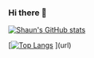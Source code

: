 ### Hi there 👋

<!--
**stonstad/stonstad** is a ✨ _special_ ✨ repository because its `README.md` (this file) appears on your GitHub profile.

Here are some ideas to get you started:

- 🔭 I’m currently working on ...
- 🌱 I’m currently learning ...
- 👯 I’m looking to collaborate on ...
- 🤔 I’m looking for help with ...
- 💬 Ask me about ...
- 📫 How to reach me: ...
- 😄 Pronouns: ...
- ⚡ Fun fact: ...
-->


[![Shaun's GitHub stats](https://github-readme-stats.vercel.app/api?username=stonstad&count_private=true&show_icons=true&theme=graywhite)](https://github.com/stonstad/)

[[![Top Langs](https://github-readme-stats.vercel.app/api/top-langs/?username=stonstad&count_private=true&show_icons=true&theme=graywhite&layout=compact)](https://github.com/stonstad)
](url)
